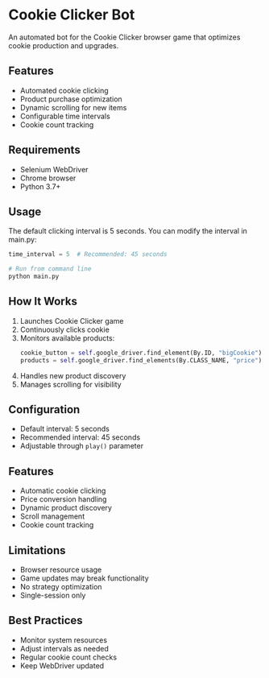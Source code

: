 # Cookie Clicker Bot

An automated bot for the Cookie Clicker browser game that optimizes cookie production and upgrades.

## Features

- Automated cookie clicking
- Product purchase optimization
- Dynamic scrolling for new items
- Configurable time intervals
- Cookie count tracking

## Requirements

- Selenium WebDriver
- Chrome browser
- Python 3.7+

## Usage

The default clicking interval is 5 seconds.
You can modify the interval in main.py:
```python
time_interval = 5  # Recommended: 45 seconds
```

```python
# Run from command line
python main.py
```

## How It Works

1. Launches Cookie Clicker game
2. Continuously clicks cookie
3. Monitors available products:
   ```python
   cookie_button = self.google_driver.find_element(By.ID, "bigCookie")
   products = self.google_driver.find_elements(By.CLASS_NAME, "price")
   ```
4. Handles new product discovery
5. Manages scrolling for visibility

## Configuration

- Default interval: 5 seconds
- Recommended interval: 45 seconds
- Adjustable through `play()` parameter

## Features

- Automatic cookie clicking
- Price conversion handling
- Dynamic product discovery
- Scroll management
- Cookie count tracking

## Limitations

- Browser resource usage
- Game updates may break functionality
- No strategy optimization
- Single-session only

## Best Practices

- Monitor system resources
- Adjust intervals as needed
- Regular cookie count checks
- Keep WebDriver updated 